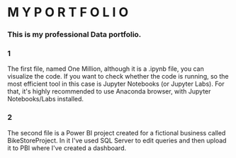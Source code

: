 # **M Y  P O R T F O L I O**
### This is my professional Data portfolio. 

### **1**
The first file, named One Million, although it is a .ipynb file, you can visualize the code. 
If you want to check whether the code is running, so the most efficient tool in this case is Jupyter Notebooks (or Jupyter Labs). 
For that, it's highly recommended to use Anaconda browser, with Jupyter Notebooks/Labs installed. 

### **2**
The second file is a Power BI project created for a fictional business called BikeStoreProject. In it I've used SQL Server to edit queries and then upload it to PBI where I've created a dashboard. 

